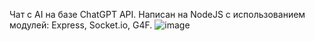 Чат с AI на базе ChatGPT API. Написан на NodeJS с использованием модулей:
  Express, Socket.io, G4F.
![image](https://github.com/zandrs54/huggingGPT/assets/113636829/4a6dda8d-ddd9-43fd-ac18-f4a1d548afae)

